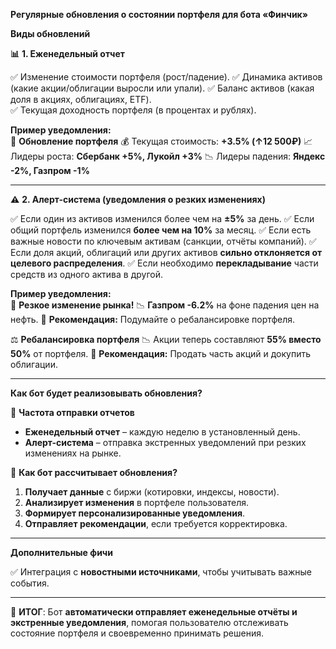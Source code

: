**Регулярные обновления о состоянии портфеля для бота «Финчик»**

**Виды обновлений**

**📊** **1. Еженедельный отчет**

✅ Изменение стоимости портфеля (рост/падение).
✅ Динамика активов (какие акции/облигации выросли или упали).
✅ Баланс активов (какая доля в акциях, облигациях, ETF).  
✅ Текущая доходность портфеля (в процентах и рублях).

**Пример уведомления:**  
📢 **Обновление портфеля**
💰 Текущая стоимость: **+3.5% (↑12 500₽)**
📈 Лидеры роста: **Сбербанк +5%, Лукойл +3%**
📉 Лидеры падения: **Яндекс -2%, Газпром -1%**

---

**⚠** **2. Алерт-система (уведомления о резких изменениях)**

✅ Если один из активов изменился более чем на **±5%** за день.
✅ Если общий портфель изменился **более чем на 10%** за месяц.
✅ Если есть важные новости по ключевым активам (санкции, отчёты компаний).
✅ Если доля акций, облигаций или других активов **сильно отклоняется от целевого распределения**.
✅ Если необходимо **перекладывание** части средств из одного актива в другой.

**Пример уведомления:**  
🚨 **Резкое изменение рынка!**
📉 **Газпром -6.2%** на фоне падения цен на нефть.
🔎 **Рекомендация:** Подумайте о ребалансировке портфеля.

⚖ **Ребалансировка портфеля**
📉 Акции теперь составляют **55% вместо 50%** от портфеля.
🔄 **Рекомендация:** Продать часть акций и докупить облигации.

---

**Как бот будет реализовывать обновления?**

**🔹** **Частота отправки отчетов**

- **Еженедельный отчет** – каждую неделю в установленный день.
- **Алерт-система** – отправка экстренных уведомлений при резких изменениях на рынке.

**🔹** **Как бот рассчитывает обновления?**

1. **Получает данные** с биржи (котировки, индексы, новости).
2. **Анализирует изменения** в портфеле пользователя.
3. **Формирует персонализированные уведомления**.
4. **Отправляет рекомендации**, если требуется корректировка.

---

**Дополнительные фичи**

✅ Интеграция с **новостными источниками**, чтобы учитывать важные события.

---

📌 **ИТОГ**: Бот **автоматически отправляет еженедельные отчёты и экстренные уведомления**, помогая пользователю отслеживать состояние портфеля и своевременно принимать решения.